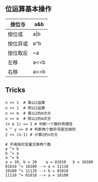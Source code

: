 

## 位运算基本操作

| 按位与   | a&b  |
| -------- | ---- |
| 按位或   | a\|b |
| 按位异或 | a^b  |
| 按位取反 | ~a   |
| 左移     | a<<b |
| 右移     | a>>b |

 ## Tricks

```
n << 1  # 乘以2运算
n >> 1  # 除以2运算
n << m  # 乘以2的m次方
n >> m  # 除以2的m次方
(n & 1) == 1 # 判断一个数的奇偶性
x ^ y >= 0 # 判断两个数符号是否相同
2 << (n-1) # 计算2的n次方

# 不用临时变量交换两个数
a ^= b
b ^= a 
a ^= b
a = 10, b = 20    a = 01010   b = 10100
01010 ^= 10100 --> a = 11110
10100 ^= 11110 --> b = 01010
11110 ^= 01010 --> a = 10100
```



